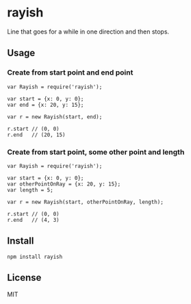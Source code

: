 # rayish

Line that goes for a while in one direction and then stops.

## Usage

### Create from start point and end point

    var Rayish = require('rayish');
    
    var start = {x: 0, y: 0};
    var end = {x: 20, y: 15};
    
    var r = new Rayish(start, end);
    
    r.start // (0, 0)
    r.end   // (20, 15)

### Create from start point, some other point and length

    var Rayish = require('rayish');
    
    var start = {x: 0, y: 0};
    var otherPointOnRay = {x: 20, y: 15};
    var length = 5;
    
    var r = new Rayish(start, otherPointOnRay, length);
    
    r.start // (0, 0)
    r.end   // (4, 3)

## Install

    npm install rayish

## License

MIT